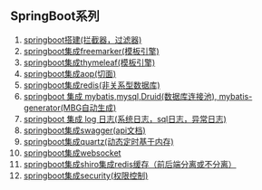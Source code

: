 ## SpringBoot系列
1. [springboot搭建(拦截器，过滤器)](https://github.com/2425358736/dolphin/blob/master/springboot%E6%90%AD%E5%BB%BA.md)
2. [springboot集成freemarker(模板引擎)](https://github.com/2425358736/dolphin/blob/master/src/main/resources/springboot%E9%9B%86%E6%88%90freemarker.md)
3. [springboot集成thymeleaf(模板引擎)](https://github.com/2425358736/dolphin/blob/master/src/main/resources/springboot%E9%9B%86%E6%88%90thymeleaf.md)
4. [springboot集成aop(切面)](https://github.com/2425358736/dolphin/blob/master/src/main/java/com/dolphin/config/aop/springboot%E9%9B%86%E6%88%90aop.md)
5. [springboot集成redis(非关系型数据库)](http://note.youdao.com/)
6. [springboot 集成 mybatis,mysql,Druid(数据库连接池), mybatis-generator(MBG自动生成)](https://github.com/2425358736/dolphin/blob/master/src/main/resources/mybatis/springboot%20%E9%9B%86%E6%88%90%20mybatis%2Cmysql%2CDruid(%E6%95%B0%E6%8D%AE%E5%BA%93%E8%BF%9E%E6%8E%A5%E6%B1%A0)%2C%20mybatis-generator(MBG%E8%87%AA%E5%8A%A8%E7%94%9F%E6%88%90).md)
7. [springboot 集成 log 日志(系统日志，sql日志，异常日志)](http://note.youdao.com/)
8. [springboot集成swagger(api文档)](https://github.com/2425358736/dolphin/blob/master/src/main/java/com/dolphin/config/swagger/springboot%E9%9B%86%E6%88%90swagger.md)
9. [springboot集成quartz(动态定时基于内存)](https://github.com/2425358736/dolphin/blob/master/src/main/java/com/dolphin/config/quartz/springboot%E9%9B%86%E6%88%90quartz(%E5%8A%A8%E6%80%81%E5%AE%9A%E6%97%B6%E5%9F%BA%E4%BA%8E%E5%86%85%E5%AD%98).md)
10. [springboot集成websocket](https://github.com/2425358736/dolphin/blob/master/src/main/java/com/dolphin/config/websocket/springboot%E9%9B%86%E6%88%90websocket%20%EF%BC%88%E8%81%8A%E5%A4%A9%E5%99%A8%EF%BC%89.md)
11. [springboot集成shiro集成redis缓存（前后端分离或不分离）](https://github.com/2425358736/dolphin/blob/master/src/main/java/com/dolphin/config/shiro/springboot%E9%9B%86%E6%88%90shiro%E9%9B%86%E6%88%90redis%E7%BC%93%E5%AD%98%EF%BC%88%E5%89%8D%E5%90%8E%E7%AB%AF%E5%88%86%E7%A6%BB%E6%88%96%E4%B8%8D%E5%88%86%E7%A6%BB%EF%BC%89.md)
12. [springboot集成security(权限控制)]()